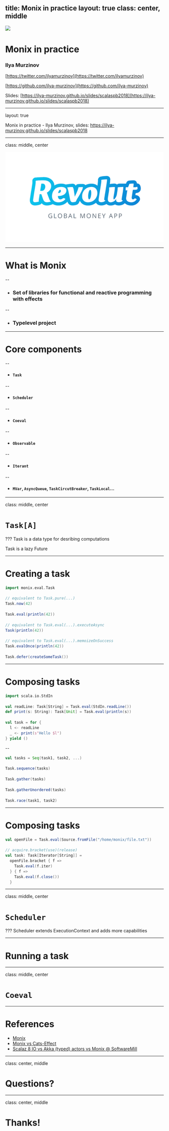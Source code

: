 title: Monix in practice
layout: true
class: center, middle
---

<img src="https://monix.io/public/images/monix-logo.png" width="100"/>

# Monix in practice

### Ilya Murzinov

[https://twitter.com/ilyamurzinov](https://twitter.com/ilyamurzinov)

[https://github.com/ilya-murzinov](https://github.com/ilya-murzinov)

Slides: [https://ilya-murzinov.github.io/slides/scalaspb2018](https://ilya-murzinov.github.io/slides/scalaspb2018)

---

layout: true
<div class="my-footer"><span>Monix in practice - Ilya Murzinov, slides: <a href="https://ilya-murzinov.github.io/slides/scalaspb2018">https://ilya-murzinov.github.io/slides/scalaspb2018</a></span></div>

---

class: middle, center

<img src="/images/scalaspb2017/Revolut_Logo.png"/>

---

# What is Monix

--
- ### Set of libraries for functional and reactive programming with effects
--

- ### Typelevel project

---

# Core components

--
- #### `Task`

--
- #### `Scheduler`

--
- #### `Coeval`

--
- #### `Observable`

--
- #### `Iterant`

--
- #### `MVar`, `AsyncQueue`, `TaskCircutBreaker`, `TaskLocal`...

---
class: middle, center

# `Task[A]`

???
Task is a data type for desribing computations

Task is a lazy Future

---
# Creating a task

```scala
import monix.eval.Task

// equivalent to Task.pure(...)
Task.now(42)

Task.eval(println(42))

// equivalent to Task.eval(...).executeAsync
Task(println(42))

// equivalent to Task.eval(...).memoizeOnSuccess
Task.evalOnce(println(42))

Task.defer(createSomeTask())
```

---

# Composing tasks

```scala
import scala.io.StdIn

val readLine: Task[String] = Task.eval(StdIn.readLine())
def print(s: String): Task[Unit] = Task.eval(println(s))

val task = for {
  l <- readLine
  _ <- print(s"Hello $l")
} yield ()
```

--
```scala
val tasks = Seq(task1, task2, ...)

Task.sequence(tasks)

Task.gather(tasks)

Task.gatherUnordered(tasks)

Task.race(task1, task2)
```

---

# Composing tasks

```scala
val openFile = Task.eval(Source.fromFile("/home/monix/file.txt"))

// acquire.bracket(use)(release)
val task: Task[Iterator[String]] =
  openFile.bracket { f =>
    Task.eval(f.iter)
  } { f =>
    Task.eval(f.close())
  }
```

---
class: middle, center

# `Scheduler`

???
Scheduler extends ExecutionContext and adds more capabilities

---

# Running a task

---
class: middle, center

# `Coeval`

---

# References

- [Monix](https://monix.io)
- [Monix vs Cats-Effect](https://monix.io/blog/2018/03/20/monix-vs-cats-effect.html)
- [Scalaz 8 IO vs Akka (typed) actors vs Monix @ SoftwareMill](https://blog.softwaremill.com/scalaz-8-io-vs-akka-typed-actors-vs-monix-part-1-5672657169e1)

---

class: center, middle

# Questions?

---

class: center, middle

# Thanks!
